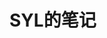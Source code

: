 # SYL的笔记

<div id="oneyan"></div>

 <script>$(function () { $.get("https://api.ooopn.com/ciba/api.php", function (r) { if (r.code == 200) { console.log(r); $("#oneyan").html("<small>" + r.date + "</small><p>" + r.ciba + "</p><p>" + r["ciba-en"] + '</p><p><img src="' + r.imgurl + '" height="480" width="330"></img></p><p></p>').css("text-indent", "2em") } }, "json"); })</script>